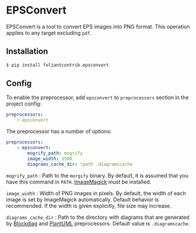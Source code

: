 # EPSConvert

EPSConvert is a tool to convert EPS images into PNG format. This operation applies to any target excluding `pdf`.

## Installation

```bash
$ pip install foliantcontrib.epsconvert
```

## Config

To enable the preprocessor, add `epsconvert` to `preprocessors` section in the project config:

```yaml
preprocessors:
    - epsconvert
```

The preprocessor has a number of options:

```yaml
preprocessors:
    - epsconvert:
        mogrify_path: mogrify
        image_width: 1500
        diagrams_cache_dir: !path .diagramscache
```

`mogrify_path`
:   Path to the `morgify` binary. By default, it is assumed that you have this command in `PATH`. [ImageMagick](https://imagemagick.org/) must be installed.

`image_width`
:   Width of PNG images in pixels. By default, the width of each image is set by ImageMagick automatically. Default behavior is recommended. If the width is given explicitly, file size may increase.

`diagrams_cache_dir`
:   Path to the directory with diagrams that are generated by [Blockdiag](https://github.com/foliant-docs/foliantcontrib.blockdiag) and [PlantUML](https://github.com/foliant-docs/foliantcontrib.plantuml) preprocessors. Default value is `.diagramscache`.
